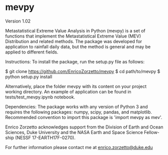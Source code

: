 # mevpy 

Version 1.02

Metastatistical Extreme Value Analysis in Python (mevpy) is a set of functions that implement 
the Metastatistical Extreme Value (MEV) Distribution and related
methods. The package was developed for application to rainfall daily data,
but the method is general and may be applied to different fields. 

Instructions:
To install the package, run the setup.py file as follows: 

$ git clone https://github.com/EnricoZorzetto/mevpy 
$ cd path/to/mevpy
$ python setup.py install

Alternatively, place the folder mevpy with its content on your project working directory. 
An example of application can be found in tests/test_mevpy.ipynb notebook.

Dependencies: 
The package works with any version of Python 3 and requires the following packages: numpy, scipy, pandas, and matplotlib. Recommended convention to import this package is 'import mevpy as mev'.

Enrico Zorzetto acknowledges support from the Division of Earth and Ocean
Sciences, Duke University and the NASA Earth and Space Science Fellow-
ship (NESSF 17-EARTH17F-0270).

For further information please contact me at enrico.zorzetto@duke.edu

